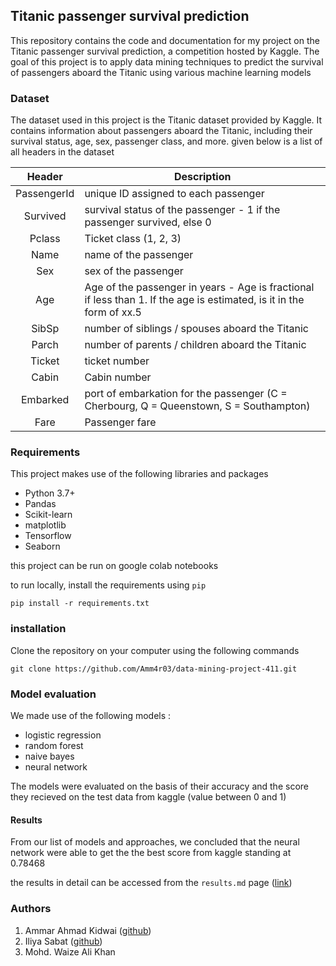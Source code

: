 ## Titanic passenger survival prediction
This repository contains the code and documentation for my project on the Titanic passenger survival prediction, a competition hosted by Kaggle. The goal of this project is to apply data mining techniques to predict the survival of passengers aboard the Titanic using various machine learning models

### Dataset
The dataset used in this project is the Titanic dataset provided by Kaggle. It contains information about passengers aboard the Titanic, including their survival status, age, sex, passenger class, and more.
given below is a list of all headers in the dataset

| Header      | Description                                                                            |
|:-----------:| -------------------------------------------------------------------------------------- |
| PassengerId | unique ID assigned to each passenger                                                   |
| Survived    | survival status of the passenger - 1 if the passenger survived, else 0                 |
| Pclass      | Ticket class (1, 2, 3)                                                                 |
| Name        | name of the passenger                                                                  |
| Sex         | sex of the passenger                                                                   |
| Age         | Age of the passenger in years - Age is fractional if less than 1. If the age is estimated, is it in the form of xx.5                                                          |
| SibSp       | number of siblings / spouses aboard the Titanic                                        |
| Parch       | number of parents / children aboard the Titanic                                        |
| Ticket      | ticket number                                                                          |
| Cabin       | Cabin number                                                                           |
| Embarked    | port of embarkation for the passenger (C = Cherbourg, Q = Queenstown, S = Southampton) |
| Fare        | Passenger fare                                                                         |

### Requirements
This project makes use of the following libraries and packages
- Python 3.7+
- Pandas
- Scikit-learn
- matplotlib
- Tensorflow
- Seaborn

this project can be run on google colab notebooks 

to run locally, install the requirements using `pip`

```
pip install -r requirements.txt
```

### installation
Clone the repository on your computer using the following commands

```
git clone https://github.com/Amm4r03/data-mining-project-411.git
```

### Model evaluation
We made use of the following models :
- logistic regression
- random forest
- naive bayes
- neural network

The models were evaluated on the basis of their accuracy and the score they recieved on the test data from kaggle (value between 0 and 1)

#### Results
From our list of models and approaches, we concluded that the neural network were able to get the the best score from kaggle standing at 0.78468

the results in detail can be accessed from the `results.md` page ([link](results.md))

### Authors
1. Ammar Ahmad Kidwai ([github](https://github.com/Amm4r03))
2. Iliya Sabat ([github](https://github.com/iliyasabat))
3. Mohd. Waize Ali Khan
